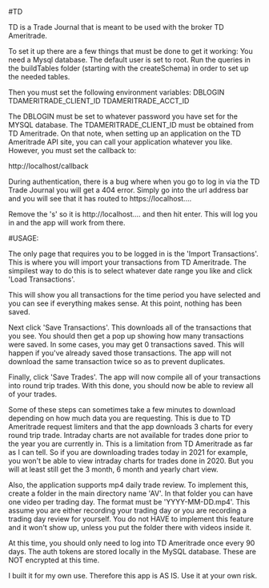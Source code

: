 #TD

TD is a Trade Journal that is meant to be used with the broker TD Ameritrade.

To set it up there are a few things that must be done to get it working:
You need a Mysql database. The default user is set to root.
Run the queries in the buildTables folder (starting with the createSchema) in
order to set up the needed tables.

Then you must set the following environment variables:
DBLOGIN
TDAMERITRADE_CLIENT_ID
TDAMERITRADE_ACCT_ID

The DBLOGIN must be set to whatever password you have set for the MYSQL database.
The TDAMERITRADE_CLIENT_ID must be obtained from TD Ameritrade. On that note,
when setting up an application on the TD Ameritrade API site, you can call your
application whatever you like. However, you must set the callback to:

http://localhost/callback

During authentication, there is a bug where when you go to log in via the TD
Trade Journal you will get a 404 error. Simply go into the url address bar and you
will see that it has routed to https://localhost....

Remove the 's' so it is http://localhost....
and then hit enter. This will log you in and the app will work from there.

#USAGE:

The only page that requires you to be logged in is the 'Import Transactions'.
This is where you will import your transactions from TD Ameritrade. The simpilest
way to do this is to select whatever date range you like and click 'Load Transactions'.

This will show you all transactions for the time period you have selected and you
can see if everything makes sense. At this point, nothing has been saved.

Next click 'Save Transactions'. This downloads all of the transactions that you
see. You should then get a pop up showing how many transactions were saved.
In some cases, you may get 0 transactions saved. This will happen if you've already
saved those transactions. The app will not download the same transaction twice so
as to prevent duplicates.

Finally, click 'Save Trades'. The app will now compile all of your transactions
into round trip trades. With this done, you should now be able to review all of your
trades.

Some of these steps can sometimes take a few minutes to download depending on
how much data you are requesting. This is due to TD Ameritrade request limiters
and that the app downloads 3 charts for every round trip trade. Intraday charts
are not available for trades done prior to the year you are currently in. This
is a limitation from TD Ameritrade as far as I can tell. So if you are downloading
trades today in 2021 for example, you won't be able to view intraday charts for
trades done in 2020. But you will at least still get the 3 month, 6 month and
yearly chart view.

Also, the application supports mp4 daily trade review. To implement this, create
a folder in the main directory name 'AV'. In that folder you can have one video
per trading day. The format must be 'YYYY-MM-DD.mp4'. This assume you are either
recording your trading day or you are recording a trading day review for yourself.
You do not HAVE to implement this feature and it won't show up, unless you put
the folder there with videos inside it.

At this time, you should only need to log into TD Ameritrade once every 90 days.
The auth tokens are stored locally in the MySQL database. These are NOT encrypted
at this time.

I built it for my own use. Therefore this app is AS IS. Use it at your own risk.
